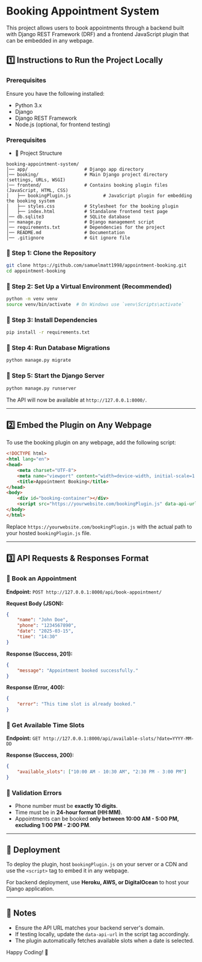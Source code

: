 # Booking Appointment System

This project allows users to book appointments through a backend built with Django REST Framework (DRF) and a frontend JavaScript plugin that can be embedded in any webpage.

## 1️⃣ Instructions to Run the Project Locally

### Prerequisites
Ensure you have the following installed:
- Python 3.x
- Django
- Django REST Framework
- Node.js (optional, for frontend testing)
### Prerequisites
- 📂 Project Structure


```
booking-appointment-system/
│── app/                     # Django app directory
│── booking/                 # Main Django project directory (settings, URLs, WSGI)
│── frontend/                # Contains booking plugin files (JavaScript, HTML, CSS)
│   ├── bookingPlugin.js            # JavaScript plugin for embedding the booking system
│   ├── styles.css           # Stylesheet for the booking plugin
│   ├── index.html           # Standalone frontend test page
│── db.sqlite3               # SQLite database
│── manage.py                # Django management script
│── requirements.txt         # Dependencies for the project
│── README.md                # Documentation
│── .gitignore               # Git ignore file
```


### 🔹 Step 1: Clone the Repository
```bash
git clone https://github.com/samuelmatt1998/appointment-booking.git
cd appointment-booking
```

### 🔹 Step 2: Set Up a Virtual Environment (Recommended)
```bash
python -m venv venv
source venv/bin/activate  # On Windows use `venv\Scripts\activate`
```

### 🔹 Step 3: Install Dependencies
```bash
pip install -r requirements.txt
```

### 🔹 Step 4: Run Database Migrations
```bash
python manage.py migrate
```

### 🔹 Step 5: Start the Django Server
```bash
python manage.py runserver
```
The API will now be available at `http://127.0.0.1:8000/`.

---

## 2️⃣ Embed the Plugin on Any Webpage
To use the booking plugin on any webpage, add the following script:

```html
<!DOCTYPE html>
<html lang="en">
<head>
    <meta charset="UTF-8">
    <meta name="viewport" content="width=device-width, initial-scale=1.0">
    <title>Appointment Booking</title>
</head>
<body>
    <div id="booking-container"></div>
    <script src="https://yourwebsite.com/bookingPlugin.js" data-api-url="http://127.0.0.1:8000"></script>
</body>
</html>
```

Replace `https://yourwebsite.com/bookingPlugin.js` with the actual path to your hosted `bookingPlugin.js` file.

---

## 3️⃣ API Requests & Responses Format

### 🔹 Book an Appointment
**Endpoint:** `POST http://127.0.0.1:8000/api/book-appointment/`

**Request Body (JSON):**
```json
{
    "name": "John Doe",
    "phone": "1234567890",
    "date": "2025-03-15",
    "time": "14:30"
}
```

**Response (Success, 201):**
```json
{
    "message": "Appointment booked successfully."
}
```

**Response (Error, 400):**
```json
{
    "error": "This time slot is already booked."
}
```

### 🔹 Get Available Time Slots
**Endpoint:** `GET http://127.0.0.1:8000/api/available-slots/?date=YYYY-MM-DD`

**Response (Success, 200):**
```json
{
    "available_slots": ["10:00 AM - 10:30 AM", "2:30 PM - 3:00 PM"]
}
```

### 🔹 Validation Errors
- Phone number must be **exactly 10 digits**.
- Time must be in **24-hour format (HH:MM)**.
- Appointments can be booked **only between 10:00 AM - 5:00 PM, excluding 1:00 PM - 2:00 PM**.

---

## 🚀 Deployment
To deploy the plugin, host `bookingPlugin.js` on your server or a CDN and use the `<script>` tag to embed it in any webpage.

For backend deployment, use **Heroku, AWS, or DigitalOcean** to host your Django application.

---

## 📌 Notes
- Ensure the API URL matches your backend server's domain.
- If testing locally, update the `data-api-url` in the script tag accordingly.
- The plugin automatically fetches available slots when a date is selected.

Happy Coding! 🚀

